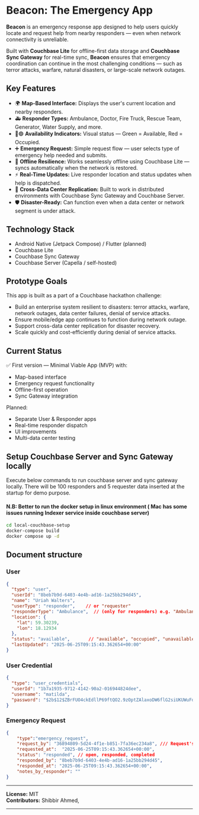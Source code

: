 # Beacon: The Emergency App

**Beacon** is an emergency response app designed to help users quickly locate and request help from nearby responders — even when network connectivity is unreliable.

Built with **Couchbase Lite** for offline-first data storage and **Couchbase Sync Gateway** for real-time sync, **Beacon** ensures that emergency coordination can continue in the most challenging conditions — such as terror attacks, warfare, natural disasters, or large-scale network outages.

## Key Features

- 🌍 **Map-Based Interface:** Displays the user's current location and nearby responders.
- 🚑 **Responder Types:** Ambulance, Doctor, Fire Truck, Rescue Team, Generator, Water Supply, and more.
- 🔴🟢 **Availability Indicators:** Visual status — Green = Available, Red = Occupied.
- ➕ **Emergency Request:** Simple request flow — user selects type of emergency help needed and submits.
- 📡 **Offline Resilience:** Works seamlessly offline using Couchbase Lite — syncs automatically when the network is restored.
- ⚡ **Real-Time Updates:** Live responder location and status updates when help is dispatched.
- 🔁 **Cross-Data Center Replication:** Built to work in distributed environments with Couchbase Sync Gateway and Couchbase Server.
- 🛡️ **Disaster-Ready:** Can function even when a data center or network segment is under attack.

## Technology Stack

- Android Native (Jetpack Compose) / Flutter (planned)
- Couchbase Lite
- Couchbase Sync Gateway
- Couchbase Server (Capella / self-hosted)

## Prototype Goals

This app is built as a part of a Couchbase hackathon challenge:

- Build an enterprise system resilient to disasters: terror attacks, warfare, network outages, data center failures, denial of service attacks.
- Ensure mobile/edge app continues to function during network outage.
- Support cross-data center replication for disaster recovery.
- Scale quickly and cost-efficiently during denial of service attacks.

## Current Status

✅ First version — Minimal Viable App (MVP) with:

- Map-based interface  
- Emergency request functionality  
- Offline-first operation  
- Sync Gateway integration  

Planned:

- Separate User & Responder apps  
- Real-time responder dispatch  
- UI improvements  
- Multi-data center testing

## Setup Couchbase Server and Sync Gateway locally
Execute below commands to run couchbase server and sync gateway locally. There will be 100 responders and 5 requester data inserted at the startup for demo purpose.
#### N.B: Better to run the docker setup in linux environment ( Mac has some issues running Indexer service inside couchbase server)
```sh
cd local-couchbase-setup
docker-compose build
docker compose up -d
```

## Document structure
### User
```json
{
  "type": "user",
  "userId": "8beb7b9d-6403-4e4b-ad16-1a25bb294d45",
  "name": "Uriah Walters",
  "userType": "responder",    // or "requester"
  "responderType": "Ambulance",  // (only for responders) e.g. "Ambulance", "Doctor", "Fire Truck", "Rescue Team", etc.
  "location": {
    "lat": 59.30239,
    "lon": 18.12934
  },
  "status": "available",       // "available", "occupied", "unavailable"
  "lastUpdated": "2025-06-25T09:15:43.362654+00:00"
}
```
### User Credential
```json
{
  "type": "user_credentials",
  "userId": "1b7a1935-9712-4142-90a2-016944824dee",
  "username": "matilda",
  "password": "$2b$12$ZBrFUO4ckEdllP69ftQO2.9zOptZAlaxoDW6flG2siUKUWuFdYFle"  // bcrypt-hashed
}

```

### Emergency Request
```json
{
    "type":"emergency_request",
    "request_by": "36894809-5d24-4f1e-b851-7fa36ec234a8", /// Request's userId
    "requested_at":  "2025-06-25T09:15:43.362654+00:00",
    "status": "responded", // open, responded, completed
    "responded_by": "8beb7b9d-6403-4e4b-ad16-1a25bb294d45",
    "responded_at": "2025-06-25T09:15:43.362654+00:00",
    "notes_by_responder": ""
}
```
---

**License:** MIT  
**Contributors:** Shibbir Ahmed, 

---

